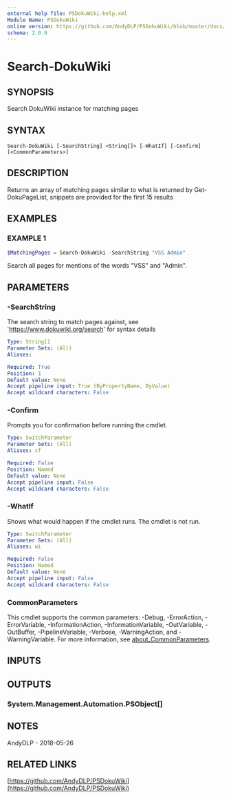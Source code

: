 ```yaml
---
external help file: PSDokuWiki-help.xml
Module Name: PSDokuWiki
online version: https://github.com/AndyDLP/PSDokuWiki/blob/master/docs/Search-DokuWiki.md
schema: 2.0.0
---
```


# Search-DokuWiki

## SYNOPSIS
Search DokuWiki instance for matching pages

## SYNTAX

```
Search-DokuWiki [-SearchString] <String[]> [-WhatIf] [-Confirm] [<CommonParameters>]
```

## DESCRIPTION
Returns an array of matching pages similar to what is returned by Get-DokuPageList, snippets are provided for the first 15 results

## EXAMPLES

### EXAMPLE 1
```powershell
$MatchingPages = Search-DokuWiki -SearchString "VSS Admin"
```

Search all pages for mentions of the words "VSS" and "Admin".

## PARAMETERS

### -SearchString
The search string to match pages against, see 'https://www.dokuwiki.org/search' for syntax details

```yaml
Type: String[]
Parameter Sets: (All)
Aliases:

Required: True
Position: 1
Default value: None
Accept pipeline input: True (ByPropertyName, ByValue)
Accept wildcard characters: False
```

### -Confirm
Prompts you for confirmation before running the cmdlet.

```yaml
Type: SwitchParameter
Parameter Sets: (All)
Aliases: cf

Required: False
Position: Named
Default value: None
Accept pipeline input: False
Accept wildcard characters: False
```

### -WhatIf
Shows what would happen if the cmdlet runs. The cmdlet is not run.

```yaml
Type: SwitchParameter
Parameter Sets: (All)
Aliases: wi

Required: False
Position: Named
Default value: None
Accept pipeline input: False
Accept wildcard characters: False
```

### CommonParameters
This cmdlet supports the common parameters: -Debug, -ErrorAction, -ErrorVariable, -InformationAction, -InformationVariable, -OutVariable, -OutBuffer, -PipelineVariable, -Verbose, -WarningAction, and -WarningVariable. For more information, see [about_CommonParameters](http://go.microsoft.com/fwlink/?LinkID=113216).

## INPUTS

## OUTPUTS

### System.Management.Automation.PSObject[]
## NOTES
AndyDLP - 2018-05-26

## RELATED LINKS

[https://github.com/AndyDLP/PSDokuWiki](https://github.com/AndyDLP/PSDokuWiki)


